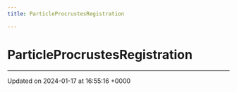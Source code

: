 ```yaml
---
title: ParticleProcrustesRegistration

---
```


# ParticleProcrustesRegistration





-------------------------------

Updated on 2024-01-17 at 16:55:16 +0000